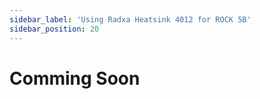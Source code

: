 ```yaml
---
sidebar_label: 'Using Radxa Heatsink 4012 for ROCK 5B'
sidebar_position: 20
---
```


# Comming Soon
